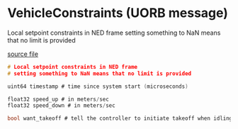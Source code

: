 # VehicleConstraints (UORB message)

Local setpoint constraints in NED frame
setting something to NaN means that no limit is provided

[source file](https://github.com/PX4/PX4-Autopilot/blob/release/1.15/msg/VehicleConstraints.msg)

```c
# Local setpoint constraints in NED frame
# setting something to NaN means that no limit is provided

uint64 timestamp # time since system start (microseconds)

float32 speed_up # in meters/sec
float32 speed_down # in meters/sec

bool want_takeoff # tell the controller to initiate takeoff when idling (ignored during flight)

```
